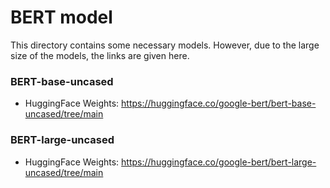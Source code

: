 # BERT model

This directory contains some necessary models. However, due to the large size of the models, the links are given here.

### BERT-base-uncased
- HuggingFace Weights: https://huggingface.co/google-bert/bert-base-uncased/tree/main

### BERT-large-uncased
- HuggingFace Weights: https://huggingface.co/google-bert/bert-large-uncased/tree/main
